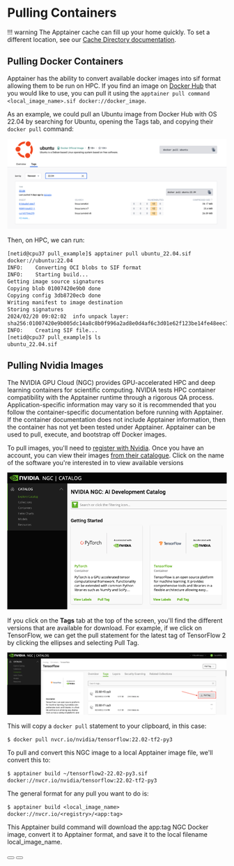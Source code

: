 <link rel="stylesheet" href="../../../assets/stylesheets/buttons.css">


# Pulling Containers

!!! warning 
    The Apptainer cache can fill up your home quickly. To set a different location, see our [Cache Directory documentation](../containers_on_hpc/#cache-directory). 

## Pulling Docker Containers

Apptainer has the ability to convert available docker images into sif format allowing them to be run on HPC. If you find an image on [Docker Hub](https://hub.docker.com/) that you would like to use, you can pull it using the ```apptainer pull command <local_image_name>.sif docker://docker_image```. 

As an example, we could pull an Ubuntu image from Docker Hub with OS 22.04 by searching for Ubuntu, opening the Tags tab, and copying their ```docker pull``` command:

<img src="images/ubuntu_docker.png" width=800px>

Then, on HPC, we can run:

```
[netid@cpu37 pull_example]$ apptainer pull ubuntu_22.04.sif docker://ubuntu:22.04
INFO:    Converting OCI blobs to SIF format
INFO:    Starting build...
Getting image source signatures
Copying blob 01007420e9b0 done  
Copying config 3db8720ecb done  
Writing manifest to image destination
Storing signatures
2024/02/20 09:02:02  info unpack layer: sha256:01007420e9b005dc14a8c8b0f996a2ad8e0d4af6c3d01e62f123be14fe48eec7
INFO:    Creating SIF file...
[netid@cpu37 pull_example]$ ls
ubuntu_22.04.sif
```

## Pulling Nvidia Images

The NVIDIA GPU Cloud (NGC) provides GPU-accelerated HPC and deep learning containers for scientific computing.  NVIDIA tests HPC container compatibility with the Apptainer runtime through a rigorous QA process. Application-specific information may vary so it is recommended that you follow the container-specific documentation before running with Apptainer. If the container documentation does not include Apptainer information, then the container has not yet been tested under Apptainer. Apptainer can be used to pull, execute, and bootstrap off Docker images. 

To pull images, you'll need to [register with Nvidia](https://ngc.nvidia.com/signin). Once you have an account, you can view their images [from their catalogue](https://catalog.ngc.nvidia.com/). Click on the name of the software you're interested in to view available versions

<img src="images/nvidia-catalogue.png" width=700px>

If you click on the **Tags** tab at the top of the screen, you'll find the different versions that are available for download. For example, if we click on TensorFlow, we can get the pull statement for the latest tag of TensorFlow 2 by clicking the ellipses and selecting Pull Tag.

<img src="images/tf-tags.png" width=700px>

This will copy a ```docker pull``` statement to your clipboard, in this case:

```
$ docker pull nvcr.io/nvidia/tensorflow:22.02-tf2-py3
```

To pull and convert this NGC image to a local Apptainer image file, we'll convert this to:

```
$ apptainer build ~/tensorflow2-22.02-py3.sif docker://nvcr.io/nvidia/tensorflow:22.02-tf2-py3
```

The general format for any pull you want to do is:

```
$ apptainer build <local_image_name> docker://nvcr.io/<registry>/<app:tag>
```

This Apptainer build command will download the app:tag NGC Docker image, convert it to Apptainer format, and save it to the local filename local_image_name. 

<html>
<div class="button-container">
    <a href="../containers_on_hpc/"><button class="left-button"></button></a>
    <a href="../building_containers/"><button class="right-button"></button></a>
</div>
</html>
